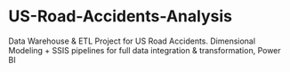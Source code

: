 # US-Road-Accidents-Analysis
Data Warehouse &amp; ETL Project for US Road Accidents. Dimensional Modeling + SSIS pipelines for full data integration &amp; transformation, Power BI
